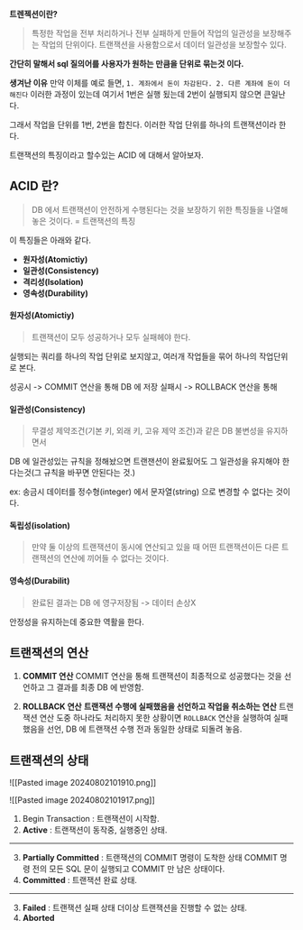**트렌젝션이란?**
>특정한 작업을 전부 처리하거나 전부 실패하게 만들어 작업의 일관성을 보장해주는 작업의 단위이다.  트랜잭션을 사용함으로서 데이터 일관성을 보장할수 있다.

**간단히 말해서 sql 질의어를 사용자가 원하는 만큼을 단위로 묶는것 이다.**

**생겨난 이유**
만약 이체를 예로 들면, ``1. 계좌에서 돈이 차감된다. 2. 다른 계좌에 돈이 더해진다``
이러한 과정이 있는데 여기서 1번은 실행 됬는데 2번이 실행되지 않으면 큰일난다. 

그래서 작업을 단위를 1번, 2번을 합친다. 
이러한 작업 단위를 하나의 트랜잭션이라 한다.


트랜잭션의 특징이라고 할수있는 ACID 에 대해서 알아보자.

## ACID 란?
>DB 에서 트랜잭션이 안전하게 수행된다는 것을 보장하기 위한 특징들을 나열해 놓은 것이다.
= 트랜잭션의 특징

이 특징들은 아래와 같다.
* **원자성(Atomictiy)**
* **일관성(Consistency)**
* **격리성(lsolation)**
* **영속성(Durability)**

#### 원자성(Atomictiy)

>트랜잭션이 모두 성공하거나 모두 실패헤야 한다.

실행되는 쿼리를 하나의 작업 단위로 보지않고, 여러개 작업들을 묶어 하나의 작업단위로 본다.

성공시 -> COMMIT 연산을 통해 DB 에 저장
실패시 -> ROLLBACK 연산을 통해 

#### 일관성(Consistency)

> 무결성 제약조건(기본 키, 외래 키, 고유 제약 조건)과 같은 DB 불변성을 유지하면서 

DB 에 일관성있는 규칙을 정해놨으면 트랜잰션이 완료됬어도 그 일관성을 유지해야 한다는것(그 규칙을 바꾸면 안된다는 것.)

ex: 송금시 데이터를 정수형(integer) 에서 문자열(string) 으로 변경할 수 없다는 것이다.


#### 독립성(isolation)

>만약 둘 이상의 트랜잭션이 동시에 연산되고 있을 때 어떤 트랜잭션이든 다른 트랜잭션의 연산에 끼어들 수 없다는 것이다.

#### 영속성(Durabilit)
>완료된 결과는 DB 에 영구저장됨 -> 데이터 손상X

안정성을 유지하는데 중요한 역활을 한다.


## 트랜잭션의 연산

1) **COMMIT 연산**
COMMIT 연산을 통해 트랜잭션이 최종적으로 성공했다는 것을 선언하고 그 결과를 최종 DB 에 반영함.

2. **ROLLBACK 연산**
**트랜잭션 수행에 실패했음을 선언하고 작업을 취소하는 연산** 트랜잭션 연산 도중 하나라도 처리하지 못한 상황이면 ``ROLLBACK`` 연산을 실행하여 실패했음을 선언, DB 에 트랜잭션 수행 전과 동일한 상태로 되돌려 놓음.

## 트랜잭션의 상태
![[Pasted image 20240802101910.png]]

![[Pasted image 20240802101917.png]]

1. Begin Transaction : 트랜잭션이 시작함.
2. **Active** : 트랜잭션이 동작중, 실행중인 상태.
---
3. **Partially Committed** : 트랜잭션의 COMMIT 명령이 도착한 상태 COMMIT 명령 전의 모든 SQL 문이 실행되고 COMMIT 만 남은 상태이다. 
4. **Committed** : 트랜잭션 완료 상태.
---
3.  **Failed** : 트랜잭션 실패 상태 더이상 트랜잭션을 진행할 수 없는 상태.
4. **Aborted**

